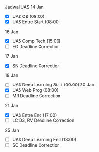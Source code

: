 Jadwal UAS
14 Jan 
- [x] UAS OS (08:00)
- [x] UAS Entre Start (08:00)

16 Jan
- [x] UAS Comp Tech (15:00)
- [ ] EO Deadline Correction 

17 Jan
- [x] SN Deadline Correction

18 Jan
- [ ] UAS Deep Learning Start (00:00)
[]()
20 Jan
- [x] UAS Web Prog (08:00)
- [ ] MR Deadline Correction

21 Jan
- [x] UAS Entre End (17:00)
- [ ] LC103, RV Deadline Correction

25 Jan
- [ ] UAS Deep Learning End (13:00)
- [ ] SC Deadline Correction
